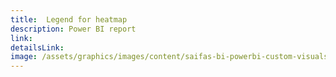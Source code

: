 ```yaml
---
title:  Legend for heatmap
description: Power BI report
link:
detailsLink:
image: /assets/graphics/images/content/saifas-bi-powerbi-custom-visuals/saifas-bi-pbi-cv-legend-120px-120px.png
---
```

